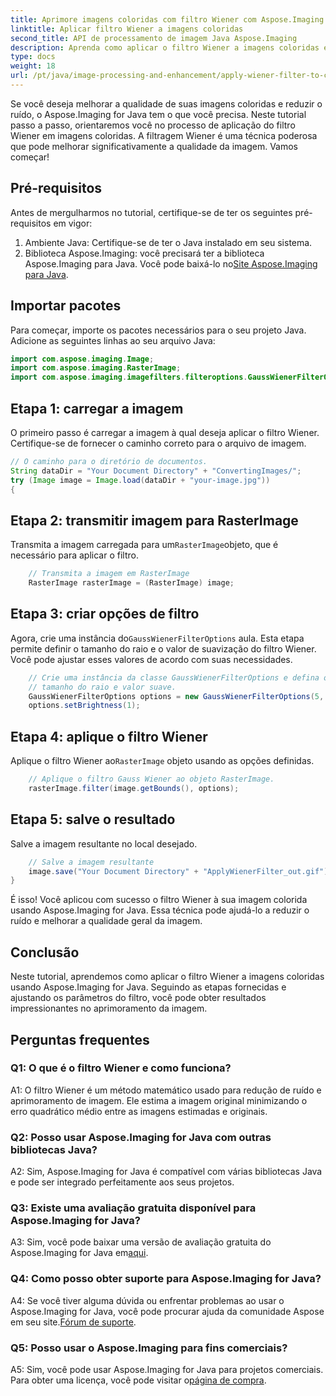 ```yaml
---
title: Aprimore imagens coloridas com filtro Wiener com Aspose.Imaging para Java
linktitle: Aplicar filtro Wiener a imagens coloridas
second_title: API de processamento de imagem Java Aspose.Imaging
description: Aprenda como aplicar o filtro Wiener a imagens coloridas em Java usando Aspose.Imaging for Java. Melhore a qualidade da imagem e reduza o ruído sem esforço.
type: docs
weight: 18
url: /pt/java/image-processing-and-enhancement/apply-wiener-filter-to-colored-images/
---
```

Se você deseja melhorar a qualidade de suas imagens coloridas e reduzir o ruído, o Aspose.Imaging for Java tem o que você precisa. Neste tutorial passo a passo, orientaremos você no processo de aplicação do filtro Wiener em imagens coloridas. A filtragem Wiener é uma técnica poderosa que pode melhorar significativamente a qualidade da imagem. Vamos começar!

## Pré-requisitos

Antes de mergulharmos no tutorial, certifique-se de ter os seguintes pré-requisitos em vigor:

1. Ambiente Java: Certifique-se de ter o Java instalado em seu sistema.
2.  Biblioteca Aspose.Imaging: você precisará ter a biblioteca Aspose.Imaging para Java. Você pode baixá-lo no[Site Aspose.Imaging para Java](https://releases.aspose.com/imaging/java/).

## Importar pacotes

Para começar, importe os pacotes necessários para o seu projeto Java. Adicione as seguintes linhas ao seu arquivo Java:

```java
import com.aspose.imaging.Image;
import com.aspose.imaging.RasterImage;
import com.aspose.imaging.imagefilters.filteroptions.GaussWienerFilterOptions;
```

## Etapa 1: carregar a imagem

O primeiro passo é carregar a imagem à qual deseja aplicar o filtro Wiener. Certifique-se de fornecer o caminho correto para o arquivo de imagem.

```java
// O caminho para o diretório de documentos.
String dataDir = "Your Document Directory" + "ConvertingImages/";
try (Image image = Image.load(dataDir + "your-image.jpg"))
{
```

## Etapa 2: transmitir imagem para RasterImage

 Transmita a imagem carregada para um`RasterImage`objeto, que é necessário para aplicar o filtro.

```java
    // Transmita a imagem em RasterImage
    RasterImage rasterImage = (RasterImage) image;
```

## Etapa 3: criar opções de filtro

 Agora, crie uma instância do`GaussWienerFilterOptions` aula. Esta etapa permite definir o tamanho do raio e o valor de suavização do filtro Wiener. Você pode ajustar esses valores de acordo com suas necessidades.

```java
    // Crie uma instância da classe GaussWienerFilterOptions e defina o
    // tamanho do raio e valor suave.
    GaussWienerFilterOptions options = new GaussWienerFilterOptions(5, 1.5);
    options.setBrightness(1);
```

## Etapa 4: aplique o filtro Wiener

 Aplique o filtro Wiener ao`RasterImage` objeto usando as opções definidas.

```java
    // Aplique o filtro Gauss Wiener ao objeto RasterImage.
    rasterImage.filter(image.getBounds(), options);
```

## Etapa 5: salve o resultado

Salve a imagem resultante no local desejado.

```java
    // Salve a imagem resultante
    image.save("Your Document Directory" + "ApplyWienerFilter_out.gif");
}
```

É isso! Você aplicou com sucesso o filtro Wiener à sua imagem colorida usando Aspose.Imaging for Java. Essa técnica pode ajudá-lo a reduzir o ruído e melhorar a qualidade geral da imagem.

## Conclusão

Neste tutorial, aprendemos como aplicar o filtro Wiener a imagens coloridas usando Aspose.Imaging for Java. Seguindo as etapas fornecidas e ajustando os parâmetros do filtro, você pode obter resultados impressionantes no aprimoramento da imagem.

## Perguntas frequentes

### Q1: O que é o filtro Wiener e como funciona?

A1: O filtro Wiener é um método matemático usado para redução de ruído e aprimoramento de imagem. Ele estima a imagem original minimizando o erro quadrático médio entre as imagens estimadas e originais.

### Q2: Posso usar Aspose.Imaging for Java com outras bibliotecas Java?

A2: Sim, Aspose.Imaging for Java é compatível com várias bibliotecas Java e pode ser integrado perfeitamente aos seus projetos.

### Q3: Existe uma avaliação gratuita disponível para Aspose.Imaging for Java?

 A3: Sim, você pode baixar uma versão de avaliação gratuita do Aspose.Imaging for Java em[aqui](https://releases.aspose.com/).

### Q4: Como posso obter suporte para Aspose.Imaging for Java?

 A4: Se você tiver alguma dúvida ou enfrentar problemas ao usar o Aspose.Imaging for Java, você pode procurar ajuda da comunidade Aspose em seu site.[Fórum de suporte](https://forum.aspose.com/).

### Q5: Posso usar o Aspose.Imaging para fins comerciais?

A5: Sim, você pode usar Aspose.Imaging for Java para projetos comerciais. Para obter uma licença, você pode visitar o[página de compra](https://purchase.aspose.com/buy).